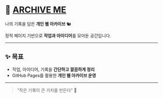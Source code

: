 

# 🌟 [ARCHIVE ME](https://kimgyuhee.github.io/ARCHIVE-ME/)

나의 기록을 담은 **개인 웹 아카이브**  🐿️

정적 페이지 기반으로 **작업과 아이디어**를 모아둔 공간입니다.

---






## ✨ 목표
- 작업, 아이디어, 기록을 **간단하고 깔끔하게 정리**  
- GitHub Pages를 활용한 **개인 웹 아카이브 운영**  

---


> "작은 기록이 큰 가치를 만든다" 📖
